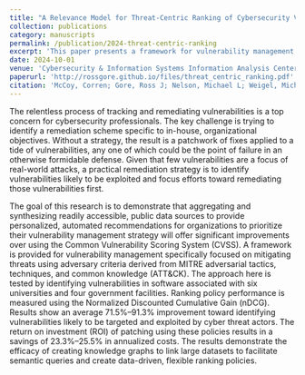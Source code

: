 ```yaml
---
title: "A Relevance Model for Threat-Centric Ranking of Cybersecurity Vulnerabilities"
collection: publications
category: manuscripts
permalink: /publication/2024-threat-centric-ranking
excerpt: 'This paper presents a framework for vulnerability management that uses public data sources and adversary criteria from MITRE ATT&CK to prioritize vulnerabilities, demonstrating significant improvements over CVSS in identifying targeted vulnerabilities and reducing patching costs.'
date: 2024-10-01
venue: 'Cybersecurity & Information Systems Information Analysis Center Journal'
paperurl: 'http://rossgore.github.io/files/threat_centric_ranking.pdf'
citation: 'McCoy, Corren; Gore, Ross J; Nelson, Michael L; Weigel, Michele. (2024). "A Relevance Model for Threat-Centric Ranking of Cybersecurity Vulnerabilities." <i>Cybersecurity & Information Systems Information Analysis Center Journal</i>. Special AI/ML Edition.'
---
```

The relentless process of tracking and remediating vulnerabilities is a top concern for cybersecurity professionals. The key challenge is trying to identify a remediation scheme specific to in-house, organizational objectives. Without a strategy, the result is a patchwork of fixes applied to a tide of vulnerabilities, any one of which could be the point of failure in an otherwise formidable defense. Given that few vulnerabilities are a focus of real-world attacks, a practical remediation strategy is to identify vulnerabilities likely to be exploited and focus efforts toward remediating those vulnerabilities first.

The goal of this research is to demonstrate that aggregating and synthesizing readily accessible, public data sources to provide personalized, automated recommendations for organizations to prioritize their vulnerability management strategy will offer significant improvements over using the Common Vulnerability Scoring System (CVSS). A framework is provided for vulnerability management specifically focused on mitigating threats using adversary criteria derived from MITRE adversarial tactics, techniques, and common knowledge (ATT&CK). The approach here is tested by identifying vulnerabilities in software associated with six universities and four government facilities. Ranking policy performance is measured using the Normalized Discounted Cumulative Gain (nDCG). Results show an average 71.5%–91.3% improvement toward identifying vulnerabilities likely to be targeted and exploited by cyber threat actors. The return on investment (ROI) of patching using these policies results in a savings of 23.3%–25.5% in annualized costs. The results demonstrate the efficacy of creating knowledge graphs to link large datasets to facilitate semantic queries and create data-driven, flexible ranking policies.
